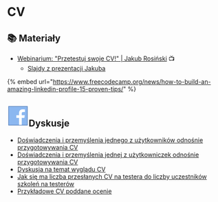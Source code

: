# CV

## 📚 Materiały

* [Webinarium: "Przetestuj swoje CV!" | Jakub Rosiński](https://www.youtube.com/watch?v=1lloUWO8Vzc) 📺
  * [Slajdy z prezentacji Jakuba](http://www.slideshare.net/JakubRosiski1/przetestuj-swoje-cv)&#x20;

{% embed url="https://www.freecodecamp.org/news/how-to-build-an-amazing-linkedin-profile-15-proven-tips/" %}



## <img src="../.gitbook/assets/icons8-facebook-50 (10) (1) (1) (1) (1) (2).png" alt="" data-size="line">**Dyskusje**

* [Doświadczenia i przemyślenia jednego z użytkowników odnośnie przygotowywania CV](https://www.facebook.com/groups/TestowanieOprogramowania/permalink/1452377648118142/)
* [Doświadczenia i przemyślenia jednej z użytkowniczek odnośnie przygotowywania CV](https://www.facebook.com/groups/TestowanieOprogramowania/permalink/1469995643023009/)
* [Dyskusja na temat wyglądu CV](https://www.facebook.com/groups/TestowanieOprogramowania/permalink/1465572033465370/)
* [Jak się ma liczba przesłanych CV na testera do liczby uczestników szkoleń na testerów](https://www.facebook.com/groups/TestowanieOprogramowania/permalink/1452903078065599/)
* [Przykładowe CV poddane ocenie](https://www.facebook.com/groups/TestowanieOprogramowania/permalink/1465572033465370/)
